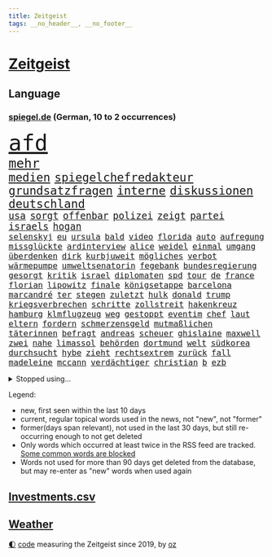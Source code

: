 ```yaml
---
title: Zeitgeist
tags: __no_header__, __no_footer__
---
```


# [Zeitgeist](https://oliz.io/zeitgeist/)

## Language

<h3><a href="https://www.spiegel.de" target="_blank">spiegel.de</a> (German, 10 to 2 occurrences)</h3>
<p style="font-family:monospace">
<span style="font-size:32pt"><a href="news_links.html#afd" class="current">afd</a></span>
<br>
<span style="font-size:19pt"><a href="news_links.html#mehr" class="current">mehr</a></span>
<br>
<span style="font-size:17pt"><a href="news_links.html#medien" class="current">medien</a></span>
<span style="font-size:17pt"><a href="news_links.html#spiegelchefredakteur" class="new">spiegelchefredakteur</a></span>
<span style="font-size:17pt"><a href="news_links.html#grundsatzfragen" class="current">grundsatzfragen</a></span>
<span style="font-size:17pt"><a href="news_links.html#interne" class="current">interne</a></span>
<span style="font-size:17pt"><a href="news_links.html#diskussionen" class="current">diskussionen</a></span>
<span style="font-size:17pt"><a href="news_links.html#deutschland" class="current">deutschland</a></span>
<br>
<span style="font-size:14pt"><a href="news_links.html#usa" class="current">usa</a></span>
<span style="font-size:14pt"><a href="news_links.html#sorgt" class="current">sorgt</a></span>
<span style="font-size:14pt"><a href="news_links.html#offenbar" class="current">offenbar</a></span>
<span style="font-size:14pt"><a href="news_links.html#polizei" class="current">polizei</a></span>
<span style="font-size:14pt"><a href="news_links.html#zeigt" class="current">zeigt</a></span>
<span style="font-size:14pt"><a href="news_links.html#partei" class="current">partei</a></span>
<span style="font-size:14pt"><a href="news_links.html#israels" class="current">israels</a></span>
<span style="font-size:14pt"><a href="news_links.html#hogan" class="new">hogan</a></span>
<br>
<span style="font-size:12pt"><a href="news_links.html#selenskyj" class="current">selenskyj</a></span>
<span style="font-size:12pt"><a href="news_links.html#eu" class="current">eu</a></span>
<span style="font-size:12pt"><a href="news_links.html#ursula" class="current">ursula</a></span>
<span style="font-size:12pt"><a href="news_links.html#bald" class="current">bald</a></span>
<span style="font-size:12pt"><a href="news_links.html#video" class="current">video</a></span>
<span style="font-size:12pt"><a href="news_links.html#florida" class="current">florida</a></span>
<span style="font-size:12pt"><a href="news_links.html#auto" class="current">auto</a></span>
<span style="font-size:12pt"><a href="news_links.html#aufregung" class="current">aufregung</a></span>
<span style="font-size:12pt"><a href="news_links.html#missglückte" class="current">missglückte</a></span>
<span style="font-size:12pt"><a href="news_links.html#ardinterview" class="new">ardinterview</a></span>
<span style="font-size:12pt"><a href="news_links.html#alice" class="current">alice</a></span>
<span style="font-size:12pt"><a href="news_links.html#weidel" class="current">weidel</a></span>
<span style="font-size:12pt"><a href="news_links.html#einmal" class="current">einmal</a></span>
<span style="font-size:12pt"><a href="news_links.html#umgang" class="current">umgang</a></span>
<span style="font-size:12pt"><a href="news_links.html#überdenken" class="new">überdenken</a></span>
<span style="font-size:12pt"><a href="news_links.html#dirk" class="current">dirk</a></span>
<span style="font-size:12pt"><a href="news_links.html#kurbjuweit" class="new">kurbjuweit</a></span>
<span style="font-size:12pt"><a href="news_links.html#mögliches" class="current">mögliches</a></span>
<span style="font-size:12pt"><a href="news_links.html#verbot" class="current">verbot</a></span>
<span style="font-size:12pt"><a href="news_links.html#wärmepumpe" class="current">wärmepumpe</a></span>
<span style="font-size:12pt"><a href="news_links.html#umweltsenatorin" class="new">umweltsenatorin</a></span>
<span style="font-size:12pt"><a href="news_links.html#fegebank" class="current">fegebank</a></span>
<span style="font-size:12pt"><a href="news_links.html#bundesregierung" class="current">bundesregierung</a></span>
<span style="font-size:12pt"><a href="news_links.html#gesorgt" class="current">gesorgt</a></span>
<span style="font-size:12pt"><a href="news_links.html#kritik" class="current">kritik</a></span>
<span style="font-size:12pt"><a href="news_links.html#israel" class="current">israel</a></span>
<span style="font-size:12pt"><a href="news_links.html#diplomaten" class="current">diplomaten</a></span>
<span style="font-size:12pt"><a href="news_links.html#spd" class="current">spd</a></span>
<span style="font-size:12pt"><a href="news_links.html#tour" class="current">tour</a></span>
<span style="font-size:12pt"><a href="news_links.html#de" class="current">de</a></span>
<span style="font-size:12pt"><a href="news_links.html#france" class="current">france</a></span>
<span style="font-size:12pt"><a href="news_links.html#florian" class="current">florian</a></span>
<span style="font-size:12pt"><a href="news_links.html#lipowitz" class="current">lipowitz</a></span>
<span style="font-size:12pt"><a href="news_links.html#finale" class="current">finale</a></span>
<span style="font-size:12pt"><a href="news_links.html#königsetappe" class="new">königsetappe</a></span>
<span style="font-size:12pt"><a href="news_links.html#barcelona" class="current">barcelona</a></span>
<span style="font-size:12pt"><a href="news_links.html#marcandré" class="current">marcandré</a></span>
<span style="font-size:12pt"><a href="news_links.html#ter" class="current">ter</a></span>
<span style="font-size:12pt"><a href="news_links.html#stegen" class="current">stegen</a></span>
<span style="font-size:12pt"><a href="news_links.html#zuletzt" class="current">zuletzt</a></span>
<span style="font-size:12pt"><a href="news_links.html#hulk" class="new">hulk</a></span>
<span style="font-size:12pt"><a href="news_links.html#donald" class="current">donald</a></span>
<span style="font-size:12pt"><a href="news_links.html#trump" class="current">trump</a></span>
<span style="font-size:12pt"><a href="news_links.html#kriegsverbrechen" class="current">kriegsverbrechen</a></span>
<span style="font-size:12pt"><a href="news_links.html#schritte" class="current">schritte</a></span>
<span style="font-size:12pt"><a href="news_links.html#zollstreit" class="current">zollstreit</a></span>
<span style="font-size:12pt"><a href="news_links.html#hakenkreuz" class="current">hakenkreuz</a></span>
<span style="font-size:12pt"><a href="news_links.html#hamburg" class="current">hamburg</a></span>
<span style="font-size:12pt"><a href="news_links.html#klmflugzeug" class="new">klmflugzeug</a></span>
<span style="font-size:12pt"><a href="news_links.html#weg" class="current">weg</a></span>
<span style="font-size:12pt"><a href="news_links.html#gestoppt" class="current">gestoppt</a></span>
<span style="font-size:12pt"><a href="news_links.html#eventim" class="new">eventim</a></span>
<span style="font-size:12pt"><a href="news_links.html#chef" class="current">chef</a></span>
<span style="font-size:12pt"><a href="news_links.html#laut" class="current">laut</a></span>
<span style="font-size:12pt"><a href="news_links.html#eltern" class="current">eltern</a></span>
<span style="font-size:12pt"><a href="news_links.html#fordern" class="current">fordern</a></span>
<span style="font-size:12pt"><a href="news_links.html#schmerzensgeld" class="current">schmerzensgeld</a></span>
<span style="font-size:12pt"><a href="news_links.html#mutmaßlichen" class="current">mutmaßlichen</a></span>
<span style="font-size:12pt"><a href="news_links.html#täterinnen" class="new">täterinnen</a></span>
<span style="font-size:12pt"><a href="news_links.html#befragt" class="current">befragt</a></span>
<span style="font-size:12pt"><a href="news_links.html#andreas" class="current">andreas</a></span>
<span style="font-size:12pt"><a href="news_links.html#scheuer" class="new">scheuer</a></span>
<span style="font-size:12pt"><a href="news_links.html#ghislaine" class="new">ghislaine</a></span>
<span style="font-size:12pt"><a href="news_links.html#maxwell" class="new">maxwell</a></span>
<span style="font-size:12pt"><a href="news_links.html#zwei" class="current">zwei</a></span>
<span style="font-size:12pt"><a href="news_links.html#nahe" class="current">nahe</a></span>
<span style="font-size:12pt"><a href="news_links.html#limassol" class="new">limassol</a></span>
<span style="font-size:12pt"><a href="news_links.html#behörden" class="current">behörden</a></span>
<span style="font-size:12pt"><a href="news_links.html#dortmund" class="current">dortmund</a></span>
<span style="font-size:12pt"><a href="news_links.html#welt" class="current">welt</a></span>
<span style="font-size:12pt"><a href="news_links.html#südkorea" class="current">südkorea</a></span>
<span style="font-size:12pt"><a href="news_links.html#durchsucht" class="current">durchsucht</a></span>
<span style="font-size:12pt"><a href="news_links.html#hybe" class="new">hybe</a></span>
<span style="font-size:12pt"><a href="news_links.html#zieht" class="current">zieht</a></span>
<span style="font-size:12pt"><a href="news_links.html#rechtsextrem" class="current">rechtsextrem</a></span>
<span style="font-size:12pt"><a href="news_links.html#zurück" class="current">zurück</a></span>
<span style="font-size:12pt"><a href="news_links.html#fall" class="current">fall</a></span>
<span style="font-size:12pt"><a href="news_links.html#madeleine" class="current">madeleine</a></span>
<span style="font-size:12pt"><a href="news_links.html#mccann" class="current">mccann</a></span>
<span style="font-size:12pt"><a href="news_links.html#verdächtiger" class="current">verdächtiger</a></span>
<span style="font-size:12pt"><a href="news_links.html#christian" class="current">christian</a></span>
<span style="font-size:12pt"><a href="news_links.html#b" class="current">b</a></span>
<span style="font-size:12pt"><a href="news_links.html#ezb" class="current">ezb</a></span>
</p>
<details>
<summary>Stopped using...</summary>
<p class="former" style="font-size:12pt">
schnellcheck(1736) autorin(1735) belarus(1735) kassiert(1735) beschimpft(1734) landkreis(1734) sv(1734) warnung(1734) million(1733) staatschef(1733) steigende(1733) verletzungen(1733) berühmt(1732) bewohner(1732) vereinigten(1732) aufklärung(1731) gefährlichen(1731) kommunen(1731) meldete(1731) pandemie(1731) bundesliga(1730) entschuldigt(1730) kriminelle(1730) kriminellen(1730) magdeburg(1730) statement(1730) 2016(1729) aufgefordert(1729) eins(1729) frankfurter(1729) gestoßen(1729) heftig(1729) investoren(1729) klubs(1729) nein(1729) partner(1729) planeten(1729) rassismus(1729) sicherheitsbehörden(1729) vergeblich(1729) winter(1729) wirtschaftsminister(1729) afrika(1728) beruf(1728) debüt(1728) gesundheitsminister(1728) historiker(1728) illegalen(1728) innenministerium(1728) schalke(1728) teilnehmer(1728) babys(1727) bundesweit(1727) finanziell(1727) gestartet(1727) halle(1727) mengen(1727) studierenden(1727) umwelt(1727) überwinden(1727) 04(1726) abstimmen(1726) beleidigt(1726) börse(1726) joachim(1726) nazis(1726) oliver(1726) oppositionelle(1726) remis(1726) all(1725) außen(1725) erinnerungen(1725) erneuten(1725) meint(1725) reagierte(1725) schildert(1725) gelang(1724) siegen(1724) voraus(1724) öffnen(1724) verbindet(1723) abgehört(1722) belgien(1722) entsetzen(1722) letzter(1722) philipp(1722) gebe(1721) passt(1721) e(1720) deals(1719) sinnvoll(1719) trennen(1719) verbindung(1718) annalena(1717) baerbock(1717) brutal(1717) berater(1716) gekauft(1716) kürzlich(1716) lkw(1716) pflicht(1715) entwickeln(1713) aufhalten(1711) geschäftsführer(1711) änderungen(1711) gewinn(1709) konkrete(1709) eigenes(1708) pkw(1707) wusste(1707) whatsapp(1706) äußerte(1705) auseinandersetzung(1703) beitrag(1703) retter(1703) solchen(1702) landet(1700) automatisch(1699) app(1698) gelandet(1698) provoziert(1697) nieder(1696) hinweis(1689) zdf(1685) westliche(1620) ausnahme(1474) verbunden(1453) cup(1450) gesund(1434) nachspielzeit(1418) börsen(1410) stehlen(1408) worum(1380) ampelkoalition(1379) eingeführt(1365) kurze(1363) halbes(1356) sank(1305) bat(1281) positiven(1243) betreibt(1231) rezession(1204) flüchten(1202) bewusst(1198) günstiger(1192) fox(1184) indem(1183) kandidat(1132) iii(1123) osnabrück(1118) prompt(1115) newsletter(1103) fassungslos(1095) legal(1090) äußerst(1077) bürgergeld(1068) nation(1066) studentin(1065) meloni(1063) medizin(1059) ereignet(1032) auszeichnung(993) pjöngjang(992) kohl(991) billigt(973) lauter(950) ähnliche(930) al(921) gegründet(921) vorfälle(911) zufällig(910) aussieht(909) verdächtigt(896) vorstandschef(893) leon(885) bremst(883) lauf(877) dennis(876) georgien(870) dfbpokal(866) ferrari(832) emotionen(823) höchststand(789) zürich(779) neuwahlen(769) bekennt(764) kurzer(757) obersten(745) warnungen(733) schmidt(731) politikerinnen(720) froh(709) albtraum(705) ausnahmezustand(693) pauli(693) sprachen(693) chancenlos(686) drehte(684) knie(683) campus(679) bayer(673) harald(673) väter(671) dreht(663) karte(651) gearbeitet(647) kehrtwende(643) gerechnet(637) wütend(633) veröffentlichung(632) versuche(630) terrororganisation(625) wegfallen(599) bombardiert(596) manch(594) gestritten(590) haftstrafen(583) sowohl(577) kriegsschiffe(571) beleidigungen(570) historischer(570) stoffe(570) befand(568) heimischen(567) amerikas(566) playoffs(559) machtwechsel(557) teamkollegen(554) operation(553) verkünden(549) dahintersteckt(543) audi(538) firmenchef(538) verbündete(530) verbringen(513) gesichtet(512) bunte(511) mauer(511) nationalsozialismus(509) fahndet(504) anerkennung(501) glimpflich(496) magnus(496) jenseits(491) agenda(488) fotografiert(485) hochstapler(485) stewart(485) f(481) fing(480) schnellste(473) geschoben(469) einbruch(455) türen(451) unzulässig(451) kirchen(449) oberster(444) breitet(443) figuren(442) chinese(440) handwerk(438) bruch(437) autobranche(435) systematisch(435) bahnstrecke(434) telekom(433) beweist(432) eskalieren(425) besuchte(423) vermitteln(421) flüchtlingslager(419) sportlerinnen(419) verlegen(419) enorme(417) perfekt(413) beirut(411) kennedy(408) verbrenneraus(405) nachrichtenagentur(399) alassad(396) anfangs(390) laufbahn(390) funk(388) kreative(387) litt(386) axel(385) smith(385) geschäftsmann(381) indische(381) gesteuert(379) bewahrt(377) gelebt(376) bürgerinnen(375) erlebnis(374) zeichnen(371) hollywoodstars(370) schult(369) baseball(365) verfügbar(364) rico(362) legende(361) entgehen(359) jährlich(358) anruf(357) spacex(357) gehoben(349) gesundheitliche(345) unsicherheit(340) öffentlicher(339) zögern(337) geheimdienste(336) baschar(331) görlitz(331) kriege(328) mittag(326) autokraten(325) gefangenen(323) georgia(322) versprach(317) abschuss(316) ausgetauscht(316) dietmar(310) beweis(309) amtes(308) begleiter(308) bergung(308) menschlichkeit(307) werder(306) ausweitung(303) 94(302) dc(300) öltanker(300) explodiert(299) zuständig(298) sc(296) wolfsburg(295) prominenter(294) diplomatie(289) hofiert(289) februar(288) grundsätzlich(288) leipziger(286) milizen(281) springer(280) übergibt(280) söhne(279) absolute(276) na(276) prangert(276) werben(276) gewaltdelikten(275) hof(275) verwandten(274) brooklyn(273) vertraute(272) passen(269) wohnhäuser(267) eindringlich(265) weltmeisterschaft(265) bedrohte(264) beitragen(264) knochen(264) pete(264) bewerber(262) wille(262) bemängelt(260) stanley(259) ansichten(258) verlief(256) teslas(255) weltwirtschaft(255) zunehmende(255) freiheiten(254) gesetzesänderung(254) fatal(253) gerichtssaal(253) überschattet(253) amerikanischer(252) gebäuden(252) überzieht(249) mitgeteilt(248) soziologe(245) lakers(241) zusammenstoß(239) synthetische(238) umgebracht(238) geldautomatensprenger(234) kürzen(234) liz(233) traditionell(233) puerto(232) sheinbaum(232) geplündert(224) gestorbenen(224) möchten(224) 92(223) angestellte(223) amerikanern(222) report(221) anweisung(220) gesteckt(219) hegseth(219) rüstung(219) niederlagen(218) oscars(217) zehntausenden(217) usgesundheitsminister(215) french(213) akuter(211) eingeschaltet(211) birgt(210) kommunizieren(210) traurig(209) rahmen(208) äußeres(206) intakt(205) keith(205) kellogg(205) brutaler(203) manches(202) nachdenken(202) alleingang(200) interner(200) reinen(200) rückkehrer(200) erschlagen(199) lasse(198) geheimdienstchef(197) mache(195) rückte(194) rekordzeit(193) unentschieden(193) messenger(192) absolut(191) griffen(191) 20jährigen(190) freigelassen(190) hilferuf(190) angeklagten(189) füllen(189) schattenflotte(189) starkes(189) winzige(189) emma(187) zähne(187) community(186) kapitulation(184) sportliche(184) zeitenwende(183) selbstkritik(182) verbreitete(182) stattgefunden(181) panama(180) weltlage(180) wiedereinführung(180) durchsuchung(179) re(179) rereportage(179) führerschein(178) meiden(177) unvermittelt(177) klischee(176) dominieren(175) hochtouren(174) attackierten(173) spektakuläre(173) tunesien(172) unverletzt(172) landesweite(171) verlässlich(171) tauchen(170) heidelberg(169) wirtschaftsleistung(169) gesundheitsbehörde(166) gegnerin(165) handschlag(164) übernommen(163) aufbau(162) vergessenheit(162) besseres(161) scheine(161) kleineren(160) alonso(159) bunny(159) xabi(159) wappnet(157) neunzigerjahre(156) plakate(155) weltregionen(155) newsom(154) protests(154) verstecken(154) starship(153) manchem(152) zusammengeschlossen(152) sammelklage(151) palästina(150) experimentiert(149) transatlantische(149) agiert(147) vorbereitungen(147) ausschließen(146) körperlich(146) puma(146) chirurg(145) gespendet(143) marie(143) kreativen(142) schärfer(142) aufwärts(141) beunruhigt(141) entwendet(141) ussondergesandte(141) chats(140) karten(140) motivierten(140) bebt(139) sicherer(139) gecancelt(138) kräftemessen(138) rassistisch(138) voice(137) ausschluss(135) autofahren(135) urteilt(135) autoritären(134) kanadischen(134) wassermassen(134) angemessen(133) vorkehrungen(133) begrenzen(132) töchter(131) ulrich(131) wuppertal(131) klischees(130) mexikos(130) schießerei(130) streamer(130) zugenommen(130) brown(128) empowerment(128) sarkozy(128) patzt(127) buchung(126) absolvieren(125) ausrücken(125) geländewagen(125) gesundheitlicher(125) schöpfen(125) zitate(125) benutzt(124) fahrzeugen(124) mexikanischen(124) regierungen(124) rekonstruiert(124) warfen(124) beschießt(122) co₂emissionen(122) derby(122) expartnerin(122) influencern(122) ingebrigtsen(122) schockierte(122) 21jähriger(121) 64(121) umzug(121) mitteln(120) unschuld(119) detail(118) entschlossenheit(118) bundeskartellamt(117) karrierecoach(117) kollidieren(117) charterflug(116) demokratischer(116) traten(116) diplomat(115) entgegenkommen(115) gerichtet(115) vernichten(115) vodafone(115) wunden(115) bayesian(114) einzelfall(114) günstigsten(114) barbara(113) geht’s(113) rasche(113) repräsentative(113) schwangere(113) kommentaren(112) tvinterview(112) bombardieren(111) brandanschläge(111) gießen(111) verarbeitet(111) bär(110) clevere(110) britisches(109) muslime(109) schwächt(109) vorigen(109) lockten(108) autonome(107) spdchefin(107) inspirieren(106) metro(106) vorzubeugen(106) haifa(105) bemerkungen(104) glamour(104) zielt(104) kürzer(103) long(103) fadenkreuz(102) jansen(102) marcell(102) mumbai(102) theatermacher(102) woidke(102) oman(100) ai(99) bewaffnet(99) fred(99) usfirmen(99) connor(98) umweltschützer(98) nationalgarde(97) flüsse(96) heming(96) schürt(96) vorgeschmack(96) willis(96) anomalie(95) euaußenminister(95) geschieht(95) wassermangel(95) bernie(94) gewünscht(94) lebenslangen(94) sanders(94) sensiblen(94) wirtschaftlicher(94) champion(93) mclaren(93) ocasiocortez(93) usnotenbank(93) visum(93) bauarbeiter(92) befehl(92) diamanten(92) unwettern(92) cincinnati(91) irrtum(91) kriterien(91) schmäht(91) verfassungsfeindliche(91) bonner(90) covid(90) diplomatin(90) leif(90) sander(90) schlichter(90) tennessee(90) überraschungsangriff(90) anklagebank(89) brennstoffe(89) einschränken(89) geschwister(89) migrant(89) vorlegen(89) begraben(88) benennen(88) kampfhandlungen(88) stellplätze(88) vermisster(88) entfachen(87) erzfeinden(87) michigan(87) spiegelmitarbeiterin(87) glücklichsten(86) kriminalpolizei(86) reaktiviert(86) reinigen(86) aufschluss(85) erhielten(85) fluggesellschaften(85) luftschlägen(85) memoiren(85) mordverdachts(85) nehmendes(85) privatleben(85) verursachen(85) wanken(85) bösen(84) halsband(84) kostbaren(84) psychologische(84) chios(83) desideriuserasmusstiftung(83) erika(83) formel1fahrer(83) heinz(83) juliane(83) mittelalterlicher(83) nötigen(83) steinbach(83) wehrpflichtdebatte(83) 25jährigen(82) actionfilm(82) cyrus(82) durchquert(82) funktionen(82) geschosse(82) immobilienpreise(82) löffler(82) miley(82) staatsfernsehen(82) diskret(81) fremdeln(81) jusochef(81) kindheitserinnerungen(81) korruptionsskandal(81) lavaströme(81) leinwand(81) milo(81) türmer(81) ungeeigneten(81) usluftangriffe(81) zustande(81) carrie(80) minnesota(80) tötungsdelikt(80) beschmierte(79) seltenheit(79) verunsichern(79) brannten(78) fossilen(78) funkstille(78) margot(78) neunjähriger(78) traurige(78) weitaus(78) wirtschaftsvertreter(78) zusätzliches(78) angezettelt(77) assadregime(77) eukorruptionsbekämpfung(77) funktion(77) reptilien(77) roter(77) schwangerer(77) titeln(77) villingenschwenningen(77) vorfahrt(77) vorfeld(77) domina(76) herrschte(76) meeresgrund(76) musterung(76) paläontologen(76) ingenieure(75) kamikazedrohnen(75) müllsäcken(75) sprengt(75) stalker(75) wochenbeginn(75) arminia(74) friedländer(74) genf(74) schrecklich(74) schwerwiegende(74) vorgenommen(74) würdigen(74) ambitionierten(73) beifahrersitz(73) biologen(73) bombendrohung(73) coman(73) eufinanzierung(73) finanzmärkten(73) funkgeräte(73) mächte(73) teherans(73) ungesundes(73) wachsendes(73) kleinem(72) laurence(72) stürmte(72) graben(71) kalifornische(71) reicher(71) ungleich(71) inhaftiert(70) summen(70) teenagerin(70) ticketkauf(70) wahlheimat(70) überragenden(70) 15jähriger(69) 25000(69) argentinischen(69) besorgniserregende(69) eintrittspreise(69) information(69) israelischem(69) mehrfamilienhauses(69) trumpprotest(69) archäologie(68) eilverfahren(68) jusos(68) jüdinnen(68) pforzheim(68) schachstar(68) telegram(68) usfans(68) ausgeglichen(67) explodierte(67) feiertage(67) verpflichtung(67) zahnarztpraxis(67) anfragen(66) golfstaaten(66) menendez(66) vorgarten(66) werfer(66) zombies(66) beschäftigung(65) eingestürzt(65) freigeistin(65) hackerangriff(65) heider(65) losgegangen(65) magath(65) aufgeschoben(64) biologische(64) ergeht(64) hubschrauberabsturz(64) israelgazakonflikt(64) operationen(64) reglementiert(64) spätere(64) 59(63) glocke(63) lgbtq+community(63) zurückhaltung(63) beschränkt(62) bildhauer(62) flüchtig(62) jobcenter(62) kanälen(62) millionenschaden(62) motorisierten(62) mühe(62) postings(62) verzweifelte(62) attentäter(61) cyberkriminalität(61) fed(61) fotograf(61) horrende(61) missfallen(61) puzzle(61) staatschefs(61) chatapp(60) emirate(60) landespolizei(60) zulässt(60) kriegstüchtigkeit(59) laute(59) lebzeiten(59) reiner(59) transrechte(59) tue(59) 30jährigen(58) botox(58) bundesstaaten(58) diskriminierung(58) geldautomaten(58) sauberes(58) überfahren(58) außergewöhnlichen(57) gebaute(57) indiana(57) kaisers(57) ärmeren(57) adria(56) asche(56) beschwichtigen(56) elektroantrieb(56) guinnessbuch(56) rüdigers(56) unrealistische(56) 99(55) deep(55) götze(55) hofer(55) victoria(55) werks(55) betonte(54) bundesbürger(54) filmstar(54) holten(54) mittelständische(54) pistole(54) andrea(53) beckenbauer(53) blitz(53) gefesselt(53) schiefläuft(53) bestechlichkeit(52) bundesfinanzminister(52) cecilia(52) durchkreuzt(52) künstlers(52) superjacht(52) ussport(52) fertigt(51) heikle(51) run(51) transportiert(51) anlage(50) carey(50) feindlich(50) mariah(50) usexperten(50) euparlaments(49) harren(49) iranischem(49) kampfflugzeuge(49) mumie(49) nogos(49) polizeiruf(49) zückt(49) hassnachrichten(48) jeremy(48) militärschlag(48) nacken(48) partygäste(48) renner(48) verlockenden(48) wichtigstem(48) angstgegner(47) beobachtete(47) bestände(47) bunten(47) gesicherte(47) jugendschutz(47) plätzen(47) unterlag(47) verpassten(47) zurückkommen(47) gratuliert(46) orientierung(46) unbrauchbar(46) wohnt(46) hinunter(45) konjunkturschwäche(45) mythen(45) ralf(45) rängen(45) stegner(45) uboote(45) klares(44) kumpel(44) indischer(43) mordkommission(43) ohio(43) rügen(43) schwaches(43) selbstzweifel(43) wiesbaden(43) zwischenzeitlich(43) anblick(42) historikerin(42) kugel(42) küchentricks(42) lehrerverband(42) natasha(42) nächtlichen(42) reine(42) unangenehme(42) xatar(42) 430(41) erneuter(41) moscheen(41) museen(41) populär(41) robotaxidienst(41) stellvertretender(41) championsleaguefinale(40) gravierenden(40) jen(40) parlamentarischer(40) rentenreform(40) verstopft(40) abgestürzte(39) arbeitszeit(39) dilemma(39) großangriff(39) maskierte(39) militärparade(39) mühsamer(39) holocaustüberlebenden(38) kapitol(38) pacino(38) persischen(38) schnitzel(38) symbolpolitik(38) wiederholen(38) übliche(38) angesehen(37) finals(37) hebel(37) madonna(37) militärshow(37) religiöser(37) unverhofft(37) übertrumpfen(37) afdverbotsverfahren(36) ballett(36) geortet(36) großstädter(36) kontra(36) mossad(36) pianist(36) prüfbericht(36) rain(36) überfordert(36) abwesenheit(35) cruise(35) internetzugang(35) musikproduzenten(35) pelé(35) terrors(35) 1982(34) atomdeal(34) aufregende(34) blockierten(34) erinnerungskultur(34) funktionären(34) golfregion(34) kryptobörse(34) mentalen(34) musikvideo(34) optimistischer(34) scherz(34) steuerausfälle(34) zwecke(34) betreut(33) dreijähriger(33) fiennes(33) gipfeltreffen(33) hohenzollern(33) intervention(33) kunde(33) millionär(33) nehme(33) prävention(33) zwischenstopp(33) antisemitisch(32) beatmet(32) gerald(32) prostatakrebs(32) sommerfest(32) stocker(32) lufthansamaschine(31) mittelstaedt(31) skulptur(31) 17jährigen(30) abtreibung(30) eingeschlagen(30) erwartbare(30) geldtransporter(30) massen(30) optimismus(30) selbstverständlichkeit(30) technikabhängigkeit(30) auszeit(29) formel1rennen(29) heilig(29) pressen(29) staatsdiener(29) ussänger(29) covert(28) doreen(28) egoistisch(28) g7gipfel(28) heimturnier(28) kneipen(28) machtübernahme(28) opferzahlen(28) prominenz(28) registriert(28) stagnation(28) verbringt(28) wespen(28) wgzimmerpreise(28) wohnviertel(28) beeindruckend(27) beklagte(27) dbbteam(27) eindeutigen(27) oftmals(27) sabally(27) satou(27) sponsor(27) trumpfamilie(27) verzweifeln(27) entsendet(26) fußballlegende(26) ideologisch(26) interessent(26) marschflugkörpern(26) sterbehilfe(26) überschaubar(26) bundesrichterin(25) demokrat(25) erkauft(25) geldgeber(25) jordanischen(25) mobiler(25) tennisstars(25) verursachte(25) dulden(24) esstisch(24) klimaaktivisten(24) koblenz(24) milchstraße(24) sprengten(24) vatertag(24) wutausbruch(24) behinderung(23) erfolgs(23) vorzeitigen(23) 86(22) bundesverband(22) führer(22) heizte(22) impfen(22) impfung(22) kaliforniens(22) korruptionsaffäre(22) nbafinals(22) pacers(22) russell(22) schwulen(22) stausee(22) airways(21) fußballtransferticker(21) konsumiert(21) ausgebaut(20) brettspiele(20) coco(20) gauff(20) innenverteidiger(20) mitgliedstaat(20) rauschmittel(20) anwendungen(19) bergrutsch(19) einzelkinder(19) immobilie(19) kriegsverlauf(19) teilchen(19) torjäger(19) aufgebe(18) bundesligaprofi(18) fußballbundesligist(18) lehre(18) life(18) pinsel(18) zivildienst(18) 41jähriger(17) abgefeuerten(17) absolviert(17) beruflich(17) krönt(17) pablo(17) unzulässige(17) überziehen(17) deflation(16) slapp(16) verteilzentrums(16) 11000(15) eingang(15) hübsch(15) mächtigen(15) petro(15) umweltfreundliche(15) 1200(14) abfälle(14) btssänger(14) drinks(14) experimentieren(14) horten(14) länderchefs(14) meere(14) spezialgebiet(14) vera(14) wealth(14) hilfsgüterausgabe(13) junioren(13) migrationsgeschichte(13) superlativ(13) umweltminister(13) warnschuss(13) ausstattung(12) erzfeind(12) grunde(12) ikkimel(12) jon(12) segelboot(12) verrohung(12) wovon(12) abzuhalten(11) alarmierte(11) atombombe(11) mindestalter(11) ray(11) sichtbaren(11) trinkt(11) urteilen(11) ächzen(11)
</p>
</details>
<p>Legend:
<ul>
<li><span class="new">new</span>, first seen within the last 10 days</li>
<li><span class="current">current</span>, regular topical words used in the news, not "new", not "former"</li>
<li><span class="former">former(days span relevant)</span>, not used in the last 30 days, but still re-occurring enough to not get deleted</li>
<li>Only words which occurred at least twice in the RSS feed are tracked. <a href="language/filters.py">Some common words are blocked</a></li>
<li>Words not used for more than 90 days get deleted from the database, but may re-enter as "new" words when used again</li>
</ul>
</p>

## [Investments](investments.html)[.csv](investments.csv)

## [Weather](weather.html)

<footer>
<a href="javascript:toggleTheme()" class="nav">🌓</a>
<a href="https://github.com/ooz/zeitgeist">code</a> measuring the Zeitgeist since 2019, by <a href="https://oliz.io">oz</a>
</footer>
